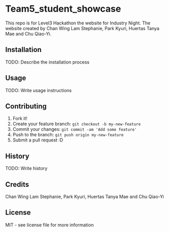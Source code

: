 # Team5_student_showcase

This repo is for Level3 Hackathon the website for Industry Night. The website created by Chan Wing Lam Stephanie, Park Kyuri, Huertas Tanya Mae and Chu Qiao-Yi.

## Installation

TODO: Describe the installation process

## Usage

TODO: Write usage instructions

## Contributing

1. Fork it!
2. Create your feature branch: `git checkout -b my-new-feature`
3. Commit your changes: `git commit -am 'Add some feature'`
4. Push to the branch: `git push origin my-new-feature`
5. Submit a pull request :D

## History

TODO: Write history

## Credits

Chan Wing Lam Stephanie, Park Kyuri, Huertas Tanya Mae and Chu Qiao-Yi

## License

MIT - see license file for more information
